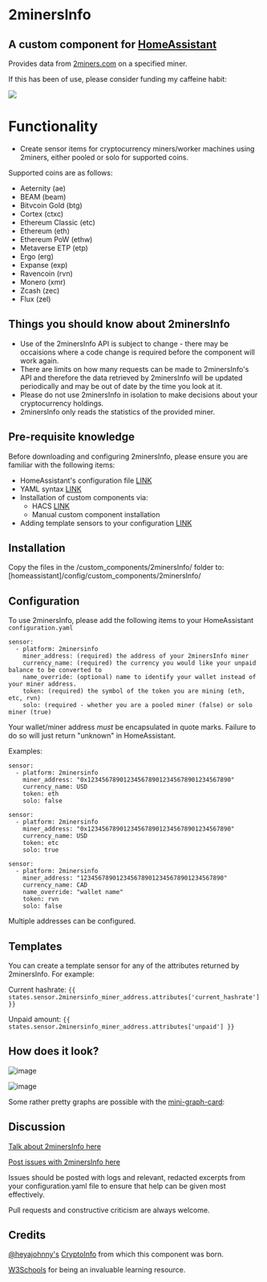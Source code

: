 # 2minersInfo

## A custom component for [HomeAssistant](https://github.com/home-assistant/core) 

Provides data from [2miners.com](https://2miners.com) on a specified miner.

If this has been of use, please consider funding my caffeine habit:

<a href="https://www.buymeacoffee.com/tomprior" target="_blank"><img src="https://www.buymeacoffee.com/assets/img/custom_images/orange_img.png"></a>

# Functionality

* Create sensor items for cryptocurrency miners/worker machines using 2miners, either pooled or solo for supported coins.

Supported coins are as follows:

- Aeternity (ae)
- BEAM (beam)
- Bitvcoin Gold (btg)
- Cortex (ctxc)
- Ethereum Classic (etc)
- Ethereum (eth)
- Ethereum PoW (ethw)
- Metaverse ETP (etp)
- Ergo (erg)
- Expanse (exp)
- Ravencoin (rvn)
- Monero (xmr)
- Zcash (zec)
- Flux (zel)


## Things you should know about 2minersInfo
* Use of the 2minersInfo API is subject to change - there may be occaisions where a code change is required before the component will work again.
* There are limits on how many requests can be made to 2minersInfo's API and therefore the data retrieved by 2minersInfo will be updated periodically and may be out of date by the time you look at it.
* Please do not use 2minersInfo in isolation to make decisions about your cryptocurrency holdings.
* 2minersInfo only reads the statistics of the provided miner.

## Pre-requisite knowledge

Before downloading and configuring 2minersInfo, please ensure you are familiar with the following items:

* HomeAssistant's configuration file [LINK](https://www.home-assistant.io/docs/configuration/)
* YAML syntax [LINK](https://www.home-assistant.io/docs/configuration/yaml/)
* Installation of custom components via:
  * HACS [LINK](https://hacs.xyz/docs/setup/prerequisites)
  * Manual custom component installation
* Adding template sensors to your configuration [LINK](https://www.home-assistant.io/integrations/template/)

## Installation

Copy the files in the /custom_components/2minersInfo/ folder to: [homeassistant]/config/custom_components/2minersInfo/

## Configuration

To use 2minersInfo, please add the following items to your HomeAssistant ```configuration.yaml```
````
sensor:
  - platform: 2minersinfo
    miner_address: (required) the address of your 2minersInfo miner
    currency_name: (required) the currency you would like your unpaid balance to be converted to 
    name_override: (optional) name to identify your wallet instead of your miner address.
    token: (required) the symbol of the token you are mining (eth, etc, rvn)
    solo: (required - whether you are a pooled miner (false) or solo miner (true)
````

Your wallet/miner address *must* be encapsulated in quote marks. Failure to do so will just return "unknown" in HomeAssistant.

Examples:

```
sensor:
  - platform: 2minersinfo
    miner_address: "0x1234567890123456789012345678901234567890"
    currency_name: USD
    token: eth
    solo: false
```

```
sensor:
  - platform: 2minersinfo
    miner_address: "0x1234567890123456789012345678901234567890"
    currency_name: USD
    token: etc
    solo: true
```

```
sensor:
  - platform: 2minersinfo
    miner_address: "1234567890123456789012345678901234567890"
    currency_name: CAD
    name_override: "wallet name"
    token: rvn
    solo: false
```

Multiple addresses can be configured.

## Templates

You can create a template sensor for any of the attributes returned by 2minersInfo. For example:

Current hashrate:
```{{ states.sensor.2minersinfo_miner_address.attributes['current_hashrate'] }}```

Unpaid amount:
```{{ states.sensor.2minersinfo_miner_address.attributes['unpaid'] }}```

## How does it look?

![image](https://user-images.githubusercontent.com/34111848/166410584-2ecddce7-d63b-4bca-825a-1d8de1170a2c.png)

![image](https://user-images.githubusercontent.com/34111848/166411766-410e2a42-e34f-4d58-8ddb-e10a3386af3e.png)


Some rather pretty graphs are possible with the [mini-graph-card](https://github.com/kalkih/mini-graph-card):

## Discussion

[Talk about 2minersInfo here](https://community.home-assistant.io/t/my-first-custom-component-2minersInfo/302734)

[Post issues with 2minersInfo here](https://github.com/ThomasPrior/2minersInfo/issues)

Issues should be posted with logs and relevant, redacted excerpts from your configuration.yaml file to ensure that help can be given most effectively.

Pull requests and constructive criticism are always welcome.

## Credits

[@heyajohnny's](https://github.com/heyajohnny) [CryptoInfo](https://github.com/heyajohnny/cryptoinfo) from which this component was born.

[W3Schools](https://www.w3schools.com/python/default.asp) for being an invaluable learning resource.
